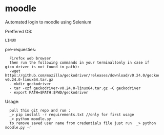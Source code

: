 # moodle

Automated login to moodle using Selenium


Preffered OS:

	LINUX


pre-requesties:

      Firefox web browser
      then run the following commands in your terminal(only in case if gico driver is not found in path):
      -wget https://github.com/mozilla/geckodriver/releases/download/v0.24.0/geckodriver-v0.24.0-linux64.tar.gz
      - mkdir geckodriver
      - tar -xzf geckodriver-v0.24.0-linux64.tar.gz -C geckodriver
      - export PATH=$PATH:$PWD/geckodriver
	
Usage:

      pull this git repo and run : 
      _> pip install -r requirements.txt //only for first usage
      _> python moodle.py
      to remove saved user name from credentials file just run  _> python moodle.py -r
      
